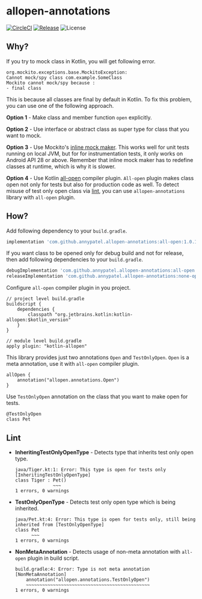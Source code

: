 # allopen-annotations

[![CircleCI](https://img.shields.io/circleci/project/github/annypatel/allopen-annotations/master.svg)](https://circleci.com/gh/annypatel/allopen-annotations)
[![Release](https://img.shields.io/maven-metadata/v/http/central.maven.org/maven2/com/github/annypatel/allopen-annotations/all-open/maven-metadata.xml.svg?label=release)](https://search.maven.org/search?q=g:com.github.annypatel.allopen-annotations)
![License](https://img.shields.io/github/license/annypatel/allopen-annotations.svg)

## Why?
If you try to mock class in Kotlin, you will get following error.

```
org.mockito.exceptions.base.MockitoException:
Cannot mock/spy class com.example.SomeClass
Mockito cannot mock/spy because :
- final class
```
This is because all classes are final by default in Kotlin. To fix this problem, you can use one of the following approach.


**Option 1** - Make class and member function `open` explicitly.

**Option 2** - Use interface or abstract class as super type for class that you want to mock.

**Option 3** - Use Mockito's [inline mock maker](https://github.com/mockito/mockito/wiki/What's-new-in-Mockito-2#unmockable). This works well for unit tests running on local JVM, but for for instrumentation tests, it only works on Android API 28 or above. Remember that inline mock maker has to redefine classes at runtime, which is why it is slower.

**Option 4** - Use Kotlin [all-open](https://kotlinlang.org/docs/reference/compiler-plugins.html#all-open-compiler-plugin)  compiler plugin. `All-open` plugin makes class open not only for tests but also for production code as well. To detect misuse of test only open class via [lint](#lint), you can use `allopen-annotations` library with `all-open` plugin.

## How?
Add following dependency to your `build.gradle`.

```groovy
implementation 'com.github.annypatel.allopen-annotations:all-open:1.0.1'
```
If you want class to be opened only for debug build and not for release, then add following dependencies to your `build.gradle`.

```groovy
debugImplementation 'com.github.annypatel.allopen-annotations:all-open:1.0.1'
releaseImplementation 'com.github.annypatel.allopen-annotations:none-open:1.0.1'
```

Configure `all-open` compiler plugin in you project.

```
// project level build.gradle
buildscript {
    dependencies {
        classpath "org.jetbrains.kotlin:kotlin-allopen:$kotlin_version"
    }
}

// module level build.gradle
apply plugin: "kotlin-allopen"
```
This library provides just two annotations `Open` and `TestOnlyOpen`. `Open` is a meta annotation, use it with `all-open` compiler plugin. 

```
allOpen {
    annotation("allopen.annotations.Open")
}
```
Use `TestOnlyOpen` annotation on the class that you want to make open for tests.

```
@TestOnlyOpen
class Pet
```

## Lint

* **InheritingTestOnlyOpenType** - Detects type that inherits test only open type.

	```
	java/Tiger.kt:1: Error: This type is open for tests only [InheritingTestOnlyOpenType]
	class Tiger : Pet()
	              ~~~
	1 errors, 0 warnings
	```
* **TestOnlyOpenType** - Detects test only open type which is being inherited.
	
	```
	java/Pet.kt:4: Error: This type is open for tests only, still being inherited from [TestOnlyOpenType]
	class Pet
	      ~~~
	1 errors, 0 warnings
	```
* **NonMetaAnnotation** - Detects usage of non-meta annotation with `all-open` plugin in build script.

	```
	build.gradle:4: Error: Type is not meta annotation [NonMetaAnnotation]
	    annotation("allopen.annotations.TestOnlyOpen")
	    ~~~~~~~~~~~~~~~~~~~~~~~~~~~~~~~~~~~~~~~~~~~~~~
	1 errors, 0 warnings
	```
